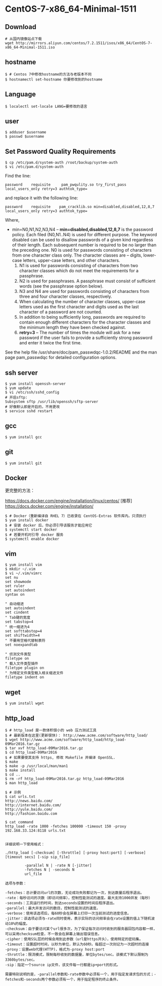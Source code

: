 CentOS-7-x86_64-Minimal-1511
============================

## Download

```shell
# 从国内镜像站点下载
wget http://mirrors.aliyun.com/centos/7.2.1511/isos/x86_64/CentOS-7-x86_64-Minimal-1511.iso
```

## hostname

```shell
$ # Centos 7中修改hostname的方法与老版本不同
$ hostnamectl set-hostname 你要修改到的hostname
```

## Language

```shell
$ localectl set-locale LANG=要修改的语言
```

## user

```shell
$ adduser $username
$ passwd $username
```

## Set Password Quality Requirements

```shell
$ cp /etc/pam.d/system-auth /root/backup/system-auth
$ vi /etc/pam.d/system-auth
```
Find the line:

`password    requisite     pam_pwqulity.so try_first_pass local_users_only retry=3 authtok_type=`

and replace it with the following line:

`password    requisite    pam_cracklib.so min=disabled,disabled,12,8,7 local_users_only retry=3 authtok_type=`

Where,

* min=N0,N1,N2,N3,N4 – **min=disabled,disabled,12,8,7** is the password policy. Each filed (N0,N1..N4) is used for different purpose. The keyword disabled can be used to disallow passwords of a given kind regardless of their length. Each subsequent number is required to be no larger than the preceding one. N0 is used for passwords consisting of characters from one character class only. The character classes are – digits, lower-case letters, upper-case letters, and other characters.
	1. N1 is used for passwords consisting of characters from two character classes which do not meet the requirements for a passphrase.
	2. N2 is used for passphrases. A passphrase must consist of sufficient words (see the passphrase option below).
	3. N3 and N4 are used for passwords consisting of characters from three and four character classes, respectively.
	4. When calculating the number of character classes, upper-case letters used as the first character and digits used as the last character of a password are not counted.
	5. In addition to being sufficiently long, passwords are required to contain enough different characters for the character classes and the minimum length they have been checked against.
	6. **retry=3** – The number of times the module will ask for a new password if the user fails to provide a sufficiently strong password and enter it twice the first time.

See the help file /usr/share/doc/pam_passwdqc-1.0.2/README and the man page pam_passwdqc for detailed configuration options.

## ssh server

```shell
$ yum install openssh-server
$ yum update
$ vi /etc/ssh/sshd_config
# 开启sftp:
Subsystem sftp /usr/lib/openssh/sftp-server
# 好像默认即是开启的，不用更改
$ service sshd restart
```
## gcc

``` shell
$ yum install gcc
```
## git

```shell
$ yum install git
```

## Docker

更完整的方法：

https://docs.docker.com/engine/installation/linux/centos/ [推荐]
https://docs.docker.com/engine/installation/

```shell
$ # Docker（重新编译自 RHEL 7）已收录在 CentOS-Extras 软件库内。只须执行
$ yum install docker
$ # 安装 docker 后，你必须引导该服务才能应用它
$ systemctl start docker
$ # 若要开机时引导 docker 服务
$ systemctl enable docker
```

## vim

```shell
$ yum install vim
$ mkdir ~/.vim
$ vi ~/.vim/vimrc
set nu
set showmode
set ruler
set autoindent
syntax on

" 自动缩进
set autoindent
set cindent 
" Tab键的宽度
set tabstop=4
" 统一缩进为4 
set softtabstop=4
set shiftwidth=4
" 不要用空格代替制表符
set noexpandtab

" 侦测文件类型
filetype on
" 载入文件类型插件
filetype plugin on
" 为特定文件类型载入相关缩进文件
filetype indent on
```
## wget

```shell
$ yum install wget
```

## http_load

```shell
$ # http_load 是一款体积很小的 web 压力测试工具
$ # 最新版本在这里(更新很快)： http://www.acme.com/software/http_load/
$ wget http://www.acme.com/software/http_load/http_load-09Mar2016.tar.gz
$ tar xvf http_load-09Mar2016.tar.gz
$ cd http_load-09Mar2016
$ # 如果要使其支持 https, 修改 Makefile 并编译 OpenSSL.
$ make
$ make -p /usr/local/man/man1 
$ make install
$ cd ..
$ rm -rf http_load-09Mar2016.tar.gz http_load-09Mar2016
$ man http_load
```

```shell
$ # 示例
$ cat urls.txt
http://news.baidu.com/
http://internet.baidu.com/
http://yule.baidu.com/
http://fashion.baidu.com

$ cat command 
http_load -rate 1000 -fetches 100000 -timeout 150 -proxy 192.168.33.124:8118 urls.txt


详细说明一下使用格式：

./http_load [-checksum] [-throttle] [-proxy host:port] [-verbose] [timeout secs] [-sip sip_file]

         -parallel N | -rate N [-jitter]
		 -fetches N | -seconds N
		 url_file

选项与参数：

-fetches：总计要访问url的次数，无论成功失败都记为一次，到达数量后程序退出。
-rate：每秒访问的次数（即访问频率），控制性能测试的速度。最大支持1000并发（每秒）
-seconds：工具运行的时间，到达seconds设置的时间后程序退出。
-parallel：最大并发访问的数目，控制性能测试的速度。
-verbose：使用该选项后，每60秒会在屏幕上打印一次当前测试的进度信息。
-jitter：该选项必须与-rate同时使用，表示实际的访问频率会在rate设置的值上下随机波动10%的幅度。
-checksum：由于要访问某个url很多次，为了保证每次访问时收到的服务器回包内容都一样，可以采用checksum检查，不一致会在屏幕上输出错误信息。
-cipher：使用SSL层的时候会用到此参数（url是https开头），使用特定的密码集。
-timeout：设置超时时间，以秒为单位，默认为60秒。每超过一次则记为一次超时的连接
-proxy：设置web代理(HTTP)，格式为-proxy host:port
-throttle：限流模式，限制每秒收到的数据量，单位bytes/sec。该模式下默认限制为3360bytes/sec。
-sip：指定一个source ip文件，该文件每一行都是ip+port的形式。

需要特别说明的是，-parallel参数和-rate参数中必须有一个，用于指定发请求包的方式；-fetches和-seconds两个参数必须有一个，用于指定程序的终止条件。
```